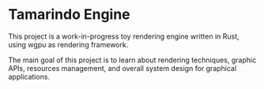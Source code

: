 # Tamarindo Engine

This project is a work-in-progress toy rendering engine written in Rust, using wgpu as rendering framework.

The main goal of this project is to learn about rendering techniques, graphic APIs, resources management, and overall system design for graphical applications.
